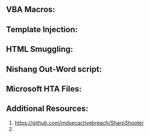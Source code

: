 ## VBA Macros:  


## Template Injection:  


## HTML Smuggling:  


## Nishang Out-Word script:  


## Microsoft HTA Files:  


## Additional Resources:  
1. https://github.com/mdsecactivebreach/SharpShooter  
2. 
